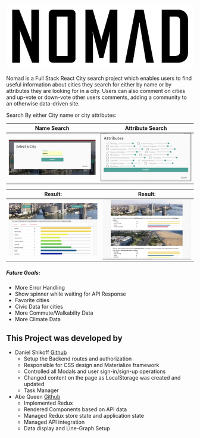![Nomad Title](./src/images/nomad1.png)
----
Nomad is a Full Stack React City search project which enables users to find useful information about cities they search for either by name or by attributes they are looking for in a city. Users can also comment on cities and up-vote or down-vote other users comments, adding a community to an otherwise data-driven site.

Search By either City name or city attributes:

Name Search                                  |  Attribute Search
:-------------------------------------------:|:------------------------------------------------------:
![Name Modal](./src/images/city-search.png)  |  ![Attribute Modal](./src/images/attributes-modal.png)

Result:                                      | Result:
:-------------------------------------------:|:------------------------------------------------------:
![City Page](./src/images/city-page.png)     |  ![City Cards](./src/images/city-cards.png)

##### Future Goals:
  * More Error Handling
  * Show spinner while waiting for API Response
  * Favorite cities
  * Civic Data for cities
  * More Commute/Walkabilty Data
  * More Climate Data

## This Project was developed by
* Daniel Shikoff [Github](https://github.com/dmshikoff)
  * Setup the Backend routes and authorization
  * Responsible for CSS design and Materialize framework
  * Controlled all Modals and user sign-in/sign-up operations
  * Changed content on the page as LocalStorage was created and updated
  * Task Manager
* Abe Queen [Github](https://github.com/abedababe8)
  * Implemented Redux
  * Rendered Components based on API data
  * Managed Redux store state and application state
  * Managed API integration
  * Data display and Line-Graph Setup
